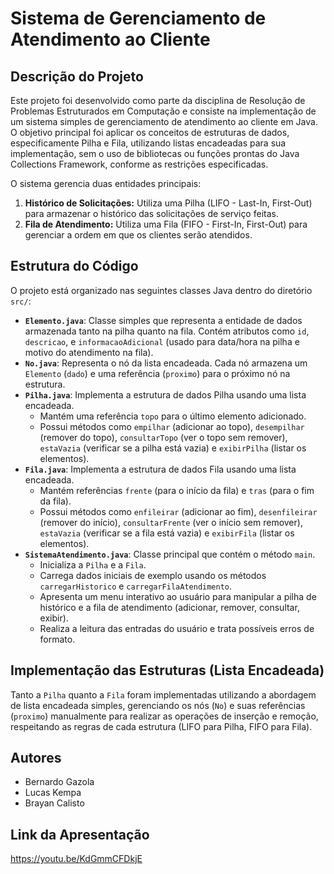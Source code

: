 # Sistema de Gerenciamento de Atendimento ao Cliente

## Descrição do Projeto

Este projeto foi desenvolvido como parte da disciplina de Resolução de Problemas Estruturados em Computação e consiste na implementação de um sistema simples de gerenciamento de atendimento ao cliente em Java. O objetivo principal foi aplicar os conceitos de estruturas de dados, especificamente Pilha e Fila, utilizando listas encadeadas para sua implementação, sem o uso de bibliotecas ou funções prontas do Java Collections Framework, conforme as restrições especificadas.

O sistema gerencia duas entidades principais:

1.  **Histórico de Solicitações:** Utiliza uma Pilha (LIFO - Last-In, First-Out) para armazenar o histórico das solicitações de serviço feitas.
2.  **Fila de Atendimento:** Utiliza uma Fila (FIFO - First-In, First-Out) para gerenciar a ordem em que os clientes serão atendidos.

## Estrutura do Código

O projeto está organizado nas seguintes classes Java dentro do diretório `src/`:

- **`Elemento.java`**: Classe simples que representa a entidade de dados armazenada tanto na pilha quanto na fila. Contém atributos como `id`, `descricao`, e `informacaoAdicional` (usado para data/hora na pilha e motivo do atendimento na fila).
- **`No.java`**: Representa o nó da lista encadeada. Cada nó armazena um `Elemento` (`dado`) e uma referência (`proximo`) para o próximo nó na estrutura.
- **`Pilha.java`**: Implementa a estrutura de dados Pilha usando uma lista encadeada.
  - Mantém uma referência `topo` para o último elemento adicionado.
  - Possui métodos como `empilhar` (adicionar ao topo), `desempilhar` (remover do topo), `consultarTopo` (ver o topo sem remover), `estaVazia` (verificar se a pilha está vazia) e `exibirPilha` (listar os elementos).
- **`Fila.java`**: Implementa a estrutura de dados Fila usando uma lista encadeada.
  - Mantém referências `frente` (para o início da fila) e `tras` (para o fim da fila).
  - Possui métodos como `enfileirar` (adicionar ao fim), `desenfileirar` (remover do início), `consultarFrente` (ver o início sem remover), `estaVazia` (verificar se a fila está vazia) e `exibirFila` (listar os elementos).
- **`SistemaAtendimento.java`**: Classe principal que contém o método `main`.
  - Inicializa a `Pilha` e a `Fila`.
  - Carrega dados iniciais de exemplo usando os métodos `carregarHistorico` e `carregarFilaAtendimento`.
  - Apresenta um menu interativo ao usuário para manipular a pilha de histórico e a fila de atendimento (adicionar, remover, consultar, exibir).
  - Realiza a leitura das entradas do usuário e trata possíveis erros de formato.

## Implementação das Estruturas (Lista Encadeada)

Tanto a `Pilha` quanto a `Fila` foram implementadas utilizando a abordagem de lista encadeada simples, gerenciando os nós (`No`) e suas referências (`proximo`) manualmente para realizar as operações de inserção e remoção, respeitando as regras de cada estrutura (LIFO para Pilha, FIFO para Fila).

## Autores

- Bernardo Gazola
- Lucas Kempa
- Brayan Calisto

## Link da Apresentação

https://youtu.be/KdGmmCFDkjE

